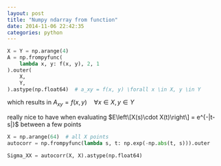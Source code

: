```yaml
---
layout: post
title: "Numpy ndarray from function"
date: 2014-11-06 22:42:35
categories: python
---
```


~~~ python
X = Y = np.arange(4)
A = np.frompyfunc(
    lambda x, y: f(x, y), 2, 1
).outer(
    X,
    Y,
).astype(np.float64)  # a_xy = f(x, y) \forall x \in X, y \in Y
~~~

which results in $A_{xy} = f(x, y) \quad\forall x\in X, y\in Y$

really nice to have when evaluating
$E\left\[X(s)\cdot X(t)\right\] = e^{-|t-s|}$ between a few points

~~~ python
X = np.arange(64)  # all X points
autocorr = np.frompyfunc(lambda s, t: np.exp(-np.abs(t, s))).outer

Sigma_XX = autocorr(X, X).astype(np.float64)
~~~

